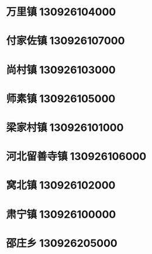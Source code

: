 # 万里镇 130926104000
# 付家佐镇 130926107000
# 尚村镇 130926103000
# 师素镇 130926105000
# 梁家村镇 130926101000
# 河北留善寺镇 130926106000
# 窝北镇 130926102000
# 肃宁镇 130926100000
# 邵庄乡 130926205000
